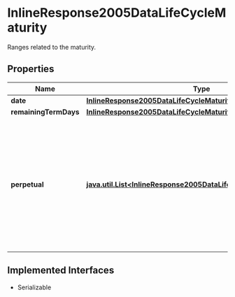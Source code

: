 

# InlineResponse2005DataLifeCycleMaturity

Ranges related to the maturity.

## Properties

Name | Type | Description | Notes
------------ | ------------- | ------------- | -------------
**date** | [**InlineResponse2005DataLifeCycleMaturityDate**](InlineResponse2005DataLifeCycleMaturityDate.md) |  |  [optional]
**remainingTermDays** | [**InlineResponse2005DataLifeCycleMaturityRemainingTermDays**](InlineResponse2005DataLifeCycleMaturityRemainingTermDays.md) |  |  [optional]
**perpetual** | [**java.util.List&lt;InlineResponse2005DataLifeCycleMaturityPerpetual&gt;**](InlineResponse2005DataLifeCycleMaturityPerpetual.md) | Indicates whether perpetual and non-perpetual securitized derivatives are among the results. A perpetual securitized derivative is one that does not mature. |  [optional]


## Implemented Interfaces

* Serializable


